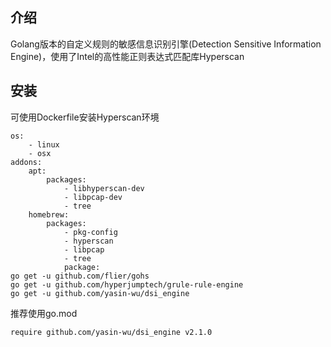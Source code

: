 ## 介绍
Golang版本的自定义规则的敏感信息识别引擎(Detection Sensitive Information Engine)，使用了Intel的高性能正则表达式匹配库Hyperscan
## 安装
可使用Dockerfile安装Hyperscan环境
````
os:
    - linux
    - osx
addons:
    apt:
        packages:
            - libhyperscan-dev
            - libpcap-dev
            - tree
    homebrew:
        packages:
            - pkg-config
            - hyperscan
            - libpcap
            - tree
            package:
go get -u github.com/flier/gohs
go get -u github.com/hyperjumptech/grule-rule-engine
go get -u github.com/yasin-wu/dsi_engine
````
推荐使用go.mod
````
require github.com/yasin-wu/dsi_engine v2.1.0
````
